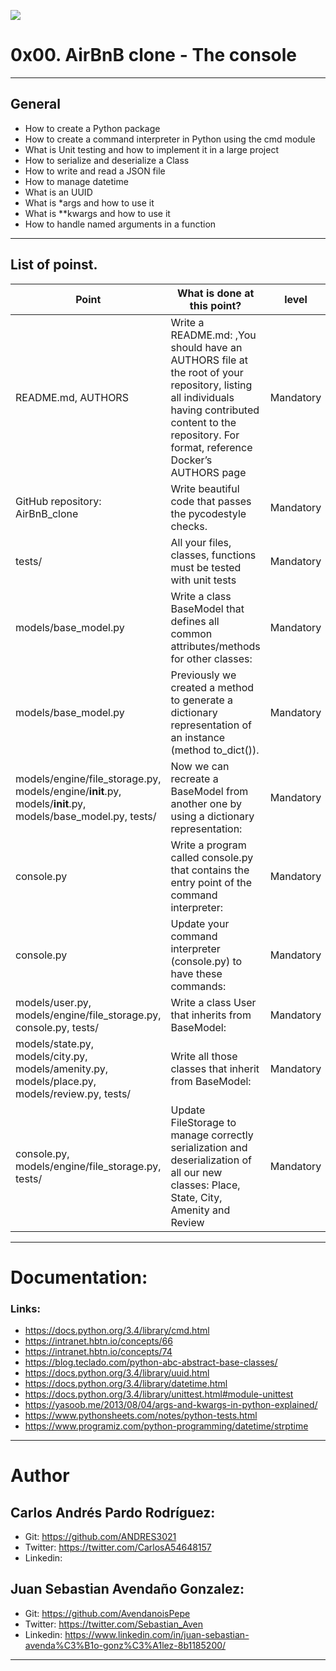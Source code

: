 ![](https://www.samba.com.co/wp-content/uploads/2019/03/airbnb-colombia.jpg)

# 0x00. AirBnB clone - The console

------------

## General

- How to create a Python package
- How to create a command interpreter in Python using the cmd module
- What is Unit testing and how to implement it in a large project
- How to serialize and deserialize a Class
- How to write and read a JSON file
- How to manage datetime
- What is an UUID
- What is *args and how to use it
- What is **kwargs and how to use it
- How to handle named arguments in a function

------------

## List of poinst.

|  Point | What is done at this point? | level |
| ------------ | ------------ | ------------ |
| README.md, AUTHORS | Write a README.md: ,You should have an AUTHORS file at the root of your repository, listing all individuals having contributed content to the repository. For format, reference Docker’s AUTHORS page | Mandatory |
| GitHub repository: AirBnB_clone | Write beautiful code that passes the pycodestyle checks. | Mandatory |
| tests/ | All your files, classes, functions must be tested with unit tests | Mandatory |
| models/base_model.py | Write a class BaseModel that defines all common attributes/methods for other classes: | Mandatory |
| models/base_model.py | Previously we created a method to generate a dictionary representation of an instance (method to_dict()). | Mandatory |
| models/engine/file_storage.py, models/engine/__init__.py, models/__init__.py, models/base_model.py, tests/ | Now we can recreate a BaseModel from another one by using a dictionary representation: | Mandatory |
| console.py | Write a program called console.py that contains the entry point of the command interpreter: | Mandatory |
| console.py | Update your command interpreter (console.py) to have these commands: | Mandatory |
| models/user.py, models/engine/file_storage.py, console.py, tests/ | Write a class User that inherits from BaseModel: | Mandatory |
| models/state.py, models/city.py, models/amenity.py, models/place.py, models/review.py, tests/ | Write all those classes that inherit from BaseModel: | Mandatory |
| console.py, models/engine/file_storage.py, tests/ | Update FileStorage to manage correctly serialization and deserialization of all our new classes: Place, State, City, Amenity and Review | Mandatory |

------------

# Documentation:
### Links:

- https://docs.python.org/3.4/library/cmd.html
- https://intranet.hbtn.io/concepts/66
- https://intranet.hbtn.io/concepts/74
- https://blog.teclado.com/python-abc-abstract-base-classes/
- https://docs.python.org/3.4/library/uuid.html
- https://docs.python.org/3.4/library/datetime.html
- https://docs.python.org/3.4/library/unittest.html#module-unittest
- https://yasoob.me/2013/08/04/args-and-kwargs-in-python-explained/
- https://www.pythonsheets.com/notes/python-tests.html
- https://www.programiz.com/python-programming/datetime/strptime

------------

# Author


## Carlos Andrés Pardo Rodríguez:
- Git: https://github.com/ANDRES3021
- Twitter: https://twitter.com/CarlosA54648157
- Linkedin: 

## Juan Sebastian Avendaño Gonzalez:
- Git: https://github.com/AvendanoisPepe
- Twitter: https://twitter.com/Sebastian_Aven
- Linkedin: https://www.linkedin.com/in/juan-sebastian-avenda%C3%B1o-gonz%C3%A1lez-8b1185200/

------------


![]()